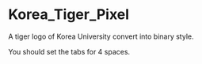 # Korea_Tiger_Pixel
A tiger logo of Korea University convert into binary style.

You should set the tabs for 4 spaces.
